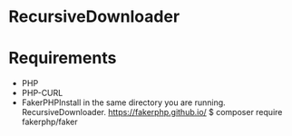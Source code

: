 # RecursiveDownloader

# Requirements
+ PHP
+ PHP-CURL
+ FakerPHPInstall in the same directory you are running. RecursiveDownloader. https://fakerphp.github.io/
$ composer require fakerphp/faker
